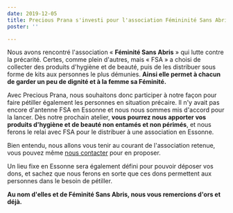 ```yaml
---
date: 2019-12-05
title: Precious Prana s'investi pour l'association Fémininité Sans Abris en Essonne
poster: ''

---
```

Nous avons rencontré l'association « **Féminité Sans Abris** » qui lutte contre la précarité. Certes, comme plein d'autres, mais « FSA » a choisi de collecter des produits d'hygiène et de beauté, puis de les distribuer sous forme de kits aux personnes le plus démunies. **Ainsi elle permet à chacun de garder un peu de dignité et à la femme sa Féminité.**

Avec Precious Prana, nous souhaitons donc participer à notre façon pour faire pétiller également les personnes en situation précaire. Il n'y avait pas encore d'antenne FSA en Essonne et nous nous sommes mis d'accord pour la lancer. Dès notre prochain atelier, **vous pourrez nous apporter vos produits d'hygiène et de beauté non entamés et non périmés**, et nous ferons le relai avec FSA pour le distribuer à une association en Essonne.

Bien entendu, nous allons vous tenir au courant  de l'association retenue, vous pouvez même [nous contacter](/contact/) pour en proposer.

Un lieu fixe en Essonne sera également défini pour pouvoir déposer vos dons, et sachez que nous ferons en sorte que ces dons permettent aux personnes dans le besoin de pétiller.

**Au nom d'elles et de Féminité Sans Abris, nous vous remercions d'ors et déjà.**
